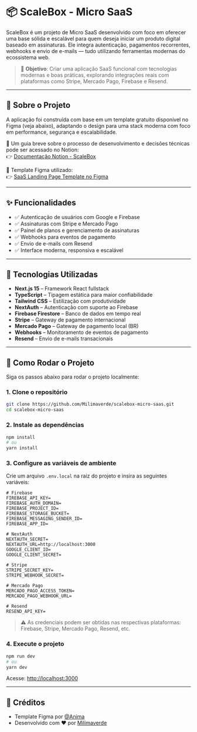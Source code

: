 # 📦 ScaleBox - Micro SaaS

ScaleBox é um projeto de Micro SaaS desenvolvido com foco em oferecer uma base sólida e escalável para quem deseja iniciar um produto digital baseado em assinaturas. Ele integra autenticação, pagamentos recorrentes, webhooks e envio de e-mails — tudo utilizando ferramentas modernas do ecossistema web.

> 🎯 **Objetivo**: Criar uma aplicação SaaS funcional com tecnologias modernas e boas práticas, explorando integrações reais com plataformas como Stripe, Mercado Pago, Firebase e Resend.

---

## 🧠 Sobre o Projeto

A aplicação foi construída com base em um template gratuito disponível no Figma (veja abaixo), adaptando o design para uma stack moderna com foco em performance, segurança e escalabilidade. 

📘 Um guia breve sobre o processo de desenvolvimento e decisões técnicas pode ser acessado no Notion:  
👉 [Documentação Notion - ScaleBox](https://solid-orchid-835.notion.site/ScaleBox-Micro-SaaS-1d511734630680739be0d9d97a6c0839)

🎨 Template Figma utilizado:  
👉 [SaaS Landing Page Template no Figma](https://www.figma.com/files/team/1333840655971093764/resources/community/file/1091046863319888542?fuid=1333840653073319336)

---

## ✨ Funcionalidades

- ✅ Autenticação de usuários com Google e Firebase
- ✅ Assinaturas com Stripe e Mercado Pago
- ✅ Painel de planos e gerenciamento de assinaturas
- ✅ Webhooks para eventos de pagamento
- ✅ Envio de e-mails com Resend
- ✅ Interface moderna, responsiva e escalável

---

## 🧰 Tecnologias Utilizadas

- **Next.js 15** – Framework React fullstack
- **TypeScript** – Tipagem estática para maior confiabilidade
- **Tailwind CSS** – Estilização com produtividade
- **NextAuth** – Autenticação com suporte ao Firebase
- **Firebase Firestore** – Banco de dados em tempo real
- **Stripe** – Gateway de pagamento internacional
- **Mercado Pago** – Gateway de pagamento local (BR)
- **Webhooks** – Monitoramento de eventos de pagamento
- **Resend** – Envio de e-mails transacionais

---

## 🚀 Como Rodar o Projeto

Siga os passos abaixo para rodar o projeto localmente:

### 1. Clone o repositório
```bash
git clone https://github.com/Milimaverde/scalebox-micro-saas.git
cd scalebox-micro-saas
```

### 2. Instale as dependências
```bash
npm install
# ou
yarn install
```

### 3. Configure as variáveis de ambiente

Crie um arquivo `.env.local` na raiz do projeto e insira as seguintes variáveis:

```
# Firebase
FIREBASE_API_KEY=
FIREBASE_AUTH_DOMAIN=
FIREBASE_PROJECT_ID=
FIREBASE_STORAGE_BUCKET=
FIREBASE_MESSAGING_SENDER_ID=
FIREBASE_APP_ID=

# NextAuth
NEXTAUTH_SECRET=
NEXTAUTH_URL=http://localhost:3000
GOOGLE_CLIENT_ID=
GOOGLE_CLIENT_SECRET=

# Stripe
STRIPE_SECRET_KEY=
STRIPE_WEBHOOK_SECRET=

# Mercado Pago
MERCADO_PAGO_ACCESS_TOKEN=
MERCADO_PAGO_WEBHOOK_URL=

# Resend
RESEND_API_KEY=
```

> ⚠️ As credenciais podem ser obtidas nas respectivas plataformas: Firebase, Stripe, Mercado Pago, Resend, etc.

### 4. Execute o projeto

```bash
npm run dev
# ou
yarn dev
```

Acesse: [http://localhost:3000](http://localhost:3000)

---

## 🙌 Créditos

- Template Figma por [@Anima](https://www.figma.com/@anima)
- Desenvolvido com ♥ por [Milimaverde](https://github.com/Milimaverde)
